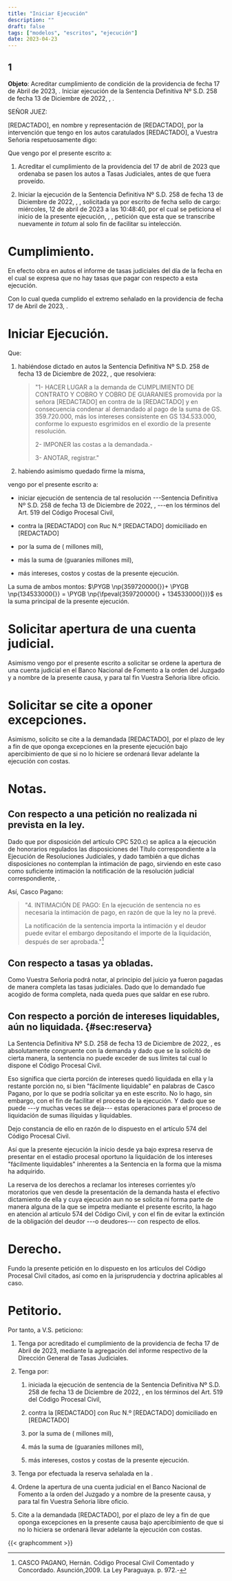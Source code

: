 ```yaml
---
title: "Iniciar Ejecución"
description: ""
draft: false
tags: ["modelos", "escritos", "ejecución"]
date: 2023-04-23
---
```


1
---

**Objeto**: Acreditar cumplimiento de condición de la providencia de
fecha 17 de Abril de 2023, . Iniciar ejecución de la Sentencia
Definitiva Nº S.D. 258 de fecha 13 de Diciembre de 2022, , .

SEÑOR JUEZ:

[REDACTADO], en nombre y representación de [REDACTADO], por la
intervención que tengo en los autos caratulados [REDACTADO], a Vuestra
Señoria respetuosamente digo:

Que vengo por el presente escrito a:

1.  Acreditar el cumplimiento de la providencia del 17 de abril de 2023
    que ordenaba se pasen los autos a Tasas Judiciales, antes de que
    fuera proveído.

2.  Iniciar la ejecución de la Sentencia Definitiva Nº S.D. 258 de fecha
    13 de Diciembre de 2022, , , solicitada ya por escrito de fecha
    sello de cargo: miércoles, 12 de abril de 2023 a las 10:48:40, por
    el cual se peticiona el inicio de la presente ejecución, , ,
    petición que esta que se transcribe nuevamente *in totum* al solo
    fin de facilitar su intelección.

# Cumplimiento.

En efecto obra en autos el informe de tasas judiciales del día de la
fecha en el cual se expresa que no hay tasas que pagar con respecto a
esta ejecución.

Con lo cual queda cumplido el extremo señalado en la providencia de
fecha 17 de Abril de 2023, .

# Iniciar Ejecución.

Que:

1.  habiéndose dictado en autos la Sentencia Definitiva Nº S.D. 258 de
    fecha 13 de Diciembre de 2022, , que resolviera:

    > "1- HACER LUGAR a la demanda de CUMPLIMIENTO DE CONTRATO Y
    > COBRO Y COBRO DE GUARANIES promovida por la señora [REDACTADO]
    > en contra de la [REDACTADO]
    > y en consecuencia condenar al demandado al pago
    > de la suma de GS. 359.720.000, más los intereses consistente en GS
    > 134.533.000, conforme lo expuesto esgrimidos en el exordio de la
    > presente resolución.
    >
    > 2- IMPONER las costas a la demandada.-
    >
    > 3- ANOTAR, registrar."

2.  habiendo asimismo quedado firme la misma,

vengo por el presente escrito a:

-   iniciar ejecución de sentencia de tal resolución ---Sentencia
    Definitiva Nº S.D. 258 de fecha 13 de Diciembre de 2022, , ---en los
    términos del Art. 519 del Código Procesal Civil,

-   contra la [REDACTADO] con Ruc N.º [REDACTADO] domiciliado en
    [REDACTADO]

-   por la suma de ( millones mil),

-   más la suma de (guaraníes millones mil),

-   más intereses, costos y costas de la presente ejecución.

La suma de ambos montos:
$\PYGB \np{359720000{}}+ \PYGB \np{134533000{}} = \PYGB \np{\fpeval{359720000{} + 134533000{}}}$
es la suma principal de la presente ejecución.

# Solicitar apertura de una cuenta judicial.

Asimismo vengo por el presente escrito a solicitar se ordene la apertura
de una cuenta judicial en el Banco Nacional de Fomento a la orden del
Juzgado y a nombre de la presente causa, y para tal fin Vuestra Señoria
libre oficio.

# Solicitar se cite a oponer excepciones.

Asimismo, solicito se cite a la demandada [REDACTADO], por el plazo de
ley a fin de que oponga excepciones en la presente ejecución bajo
apercibimiento de que si no lo hiciere se ordenará llevar adelante la
ejecución con costas.

# Notas.

## Con respecto a una petición no realizada ni prevista en la ley.

Dado que por disposición del artículo CPC 520.c) se aplica a la
ejecución de honorarios regulados las disposiciones del Título
correspondiente a la Ejecución de Resoluciones Judiciales, y dado
también a que dichas disposiciones no contemplan la intimación de pago,
sirviendo en este caso como suficiente intimación la notificación de la
resolución judicial correspondiente, .

Así, Casco Pagano:

> "4. INTIMACIÓN DE PAGO: En la ejecución de sentencia no es
> necesaria la intimación de pago, en razón de que la ley no la prevé.
>
> La notificación de la sentencia importa la intimación y el deudor
> puede evitar el embargo depositando el importe de la liquidación,
> después de ser aprobada."[^1]

## Con respecto a tasas ya obladas.

Como Vuestra Señoria podrá notar, al principio del juicio ya fueron
pagadas de manera completa las tasas judiciales. Dado que lo demandado
fue acogido de forma completa, nada queda pues que saldar en ese rubro.

## Con respecto a porción de intereses liquidables, aún no liquidada. {#sec:reserva}

La Sentencia Definitiva Nº S.D. 258 de fecha 13 de Diciembre de 2022, ,
es absolutamente congruente con la demanda y dado que se la solicitó de
cierta manera, la sentencia no puede exceder de sus límites tal cual lo
dispone el Código Procesal Civil.

Eso significa que cierta porción de intereses quedó liquidada en ella y
la restante porción no, si bien "fácilmente liquidable" en
palabras de Casco Pagano, por lo que se podría solicitar ya en este
escrito. No lo hago, sin embargo, con el fin de facilitar el proceso de
la ejecución. Y dado que se puede ---y muchas veces se deja--- estas
operaciones para el proceso de liquidación de sumas ilíquidas y
liquidables.

Dejo constancia de ello en razón de lo dispuesto en el artículo 574 del
Código Procesal Civil.

Así que la presente ejecución la inicio desde ya bajo expresa reserva de
presentar en el estadio procesal oportuno la liquidación de los
intereses "fácilmente liquidables" inherentes a la Sentencia en la
forma que la misma ha adquirido.

La reserva de los derechos a reclamar los intereses corrientes y/o
moratorios que ven desde la presentación de la demanda hasta el efectivo
dictamiento de ella y cuya ejecución aun no se solicita ni forma parte
de manera alguna de la que se impetra mediante el presente escrito, la
hago en atención al artículo 574 del Código Civil, y con el fin de
evitar la extinción de la obligación del deudor ---o deudores--- con
respecto de ellos.

# Derecho.

Fundo la presente petición en lo dispuesto en los artículos del Código
Procesal Civil citados, así como en la jurisprudencia y doctrina
aplicables al caso.

# Petitorio.

Por tanto, a V.S. peticiono:

1.  Tenga por acreditado el cumplimiento de la providencia de fecha 17
    de Abril de 2023, mediante la agregación del informe respectivo de
    la Dirección General de Tasas Judiciales.

2.  Tenga por:

    1.  iniciada la ejecución de sentencia de la Sentencia Definitiva Nº
        S.D. 258 de fecha 13 de Diciembre de 2022, , en los términos del
        Art. 519 del Código Procesal Civil,

    2.  contra la [REDACTADO] con Ruc N.º [REDACTADO] domiciliado en
        [REDACTADO]

    3.  por la suma de ( millones mil),

    4.  más la suma de (guaraníes millones mil),

    5.  más intereses, costos y costas de la presente ejecución.

3.  Tenga por efectuada la reserva señalada en la .

4.  Ordene la apertura de una cuenta judicial en el Banco Nacional de
    Fomento a la orden del Juzgado y a nombre de la presente causa, y
    para tal fin Vuestra Señoria libre oficio.

5.  Cite a la demandada [REDACTADO], por el plazo de ley a fin de que
    oponga excepciones en la presente causa bajo apercibimiento de que
    si no lo hiciera se ordenará llevar adelante la ejecución con
    costas.

[^1]: CASCO PAGANO, Hernán. Código Procesal Civil Comentado y
    Concordado. Asunción,2009. La Ley Paraguaya. p. 972.-

{{< graphcomment >}}
